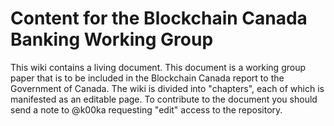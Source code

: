# Content for the Blockchain Canada Banking Working Group

This wiki contains a living document.
This document is a working group paper that is to be included in the Blockchain Canada report to the Government of Canada.
The wiki is divided into "chapters", each of which is manifested as an editable page.
To contribute to the document you should send a note to @k00ka requesting "edit" access to the repository.
